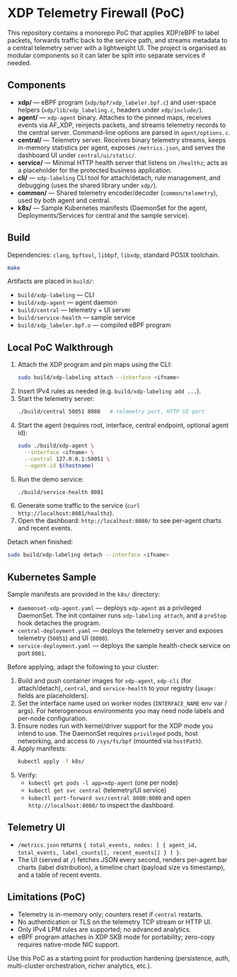# XDP Telemetry Firewall (PoC)

This repository contains a monorepo PoC that applies XDP/eBPF to label packets, forwards traffic back to the service path, and streams metadata to a central telemetry server with a lightweight UI. The project is organised as modular components so it can later be split into separate services if needed.

## Components

- **xdp/** — eBPF program (`xdp/bpf/xdp_labeler.bpf.c`) and user-space helpers (`xdp/lib/xdp_labeling.c`, headers under `xdp/include/`).
- **agent/** — `xdp-agent` binary. Attaches to the pinned maps, receives events via AF_XDP, reinjects packets, and streams telemetry records to the central server. Command-line options are parsed in `agent/options.c`.
- **central/** — Telemetry server. Receives binary telemetry streams, keeps in-memory statistics per agent, exposes `/metrics.json`, and serves the dashboard UI under `central/ui/static/`.
- **service/** — Minimal HTTP health server that listens on `/healthz`; acts as a placeholder for the protected business application.
- **cli/** — `xdp-labeling` CLI tool for attach/detach, rule management, and debugging (uses the shared library under `xdp/`).
- **common/** — Shared telemetry encoder/decoder (`common/telemetry`), used by both agent and central.
- **k8s/** — Sample Kubernetes manifests (DaemonSet for the agent, Deployments/Services for central and the sample service).

## Build

Dependencies: `clang`, `bpftool`, `libbpf`, `libxdp`, standard POSIX toolchain.

```bash
make
```

Artifacts are placed in `build/`:

- `build/xdp-labeling` — CLI
- `build/xdp-agent` — agent daemon
- `build/central` — telemetry + UI server
- `build/service-health` — sample service
- `build/xdp_labeler.bpf.o` — compiled eBPF program

## Local PoC Walkthrough

1. Attach the XDP program and pin maps using the CLI:
   ```bash
   sudo build/xdp-labeling attach --interface <ifname>
   ```
2. Insert IPv4 rules as needed (e.g. `build/xdp-labeling add ...`).
3. Start the telemetry server:
   ```bash
   ./build/central 50051 8080   # telemetry port, HTTP UI port
   ```
4. Start the agent (requires root, interface, central endpoint, optional agent id):
   ```bash
   sudo ./build/xdp-agent \
     --interface <ifname> \
     --central 127.0.0.1:50051 \
     --agent-id $(hostname)
   ```
5. Run the demo service:
   ```bash
   ./build/service-health 8081
   ```
6. Generate some traffic to the service (`curl http://localhost:8081/healthz`).
7. Open the dashboard: `http://localhost:8080/` to see per-agent charts and recent events.

Detach when finished:
```bash
sudo build/xdp-labeling detach --interface <ifname>
```

## Kubernetes Sample

Sample manifests are provided in the `k8s/` directory:

- `daemonset-xdp-agent.yaml` — deploys `xdp-agent` as a privileged DaemonSet. The init container runs `xdp-labeling attach`, and a `preStop` hook detaches the program.
- `central-deployment.yaml` — deploys the telemetry server and exposes telemetry (`50051`) and UI (`8080`).
- `service-deployment.yaml` — deploys the sample health-check service on port `8081`.

Before applying, adapt the following to your cluster:

1. Build and push container images for `xdp-agent`, `xdp-cli` (for attach/detach), `central`, and `service-health` to your registry (`image:` fields are placeholders).
2. Set the interface name used on worker nodes (`INTERFACE_NAME` env var / args). For heterogeneous environments you may need node labels and per-node configuration.
3. Ensure nodes run with kernel/driver support for the XDP mode you intend to use. The DaemonSet requires `privileged` pods, host networking, and access to `/sys/fs/bpf` (mounted via `hostPath`).
4. Apply manifests:
   ```bash
   kubectl apply -f k8s/
   ```
5. Verify:
   - `kubectl get pods -l app=xdp-agent` (one per node)
   - `kubectl get svc central` (telemetry/UI service)
   - `kubectl port-forward svc/central 8080:8080` and open `http://localhost:8080/` to inspect the dashboard.

## Telemetry UI

- `/metrics.json` returns `{ total_events, nodes: [ { agent_id, total_events, label_counts[], recent_events[] } ] }`.
- The UI (served at `/`) fetches JSON every second, renders per-agent bar charts (label distribution), a timeline chart (payload size vs timestamp), and a table of recent events.

## Limitations (PoC)

- Telemetry is in-memory only; counters reset if `central` restarts.
- No authentication or TLS on the telemetry TCP stream or HTTP UI.
- Only IPv4 LPM rules are supported; no advanced analytics.
- eBPF program attaches in XDP SKB mode for portability; zero-copy requires native-mode NIC support.

Use this PoC as a starting point for production hardening (persistence, auth, multi-cluster orchestration, richer analytics, etc.).
